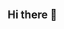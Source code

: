 ## Hi there 👋

<!--
**VladislavStavtsev/VladislavStavtsev** is a ✨ _special_ ✨ repository because its `README.md` (this file) appears on your GitHub profile.

-->
